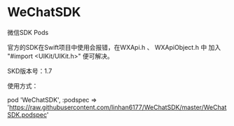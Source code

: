 # WeChatSDK

微信SDK Pods

官方的SDK在Swift项目中使用会报错，在WXApi.h 、 WXApiObject.h 中 加入 "#import <UIKit/UIKit.h>" 便可解决。

SKD版本号：1.7


使用方式：

pod 'WeChatSDK', :podspec => 'https://raw.githubusercontent.com/linhan6177/WeChatSDK/master/WeChatSDK.podspec'
